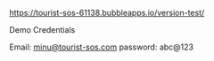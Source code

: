 https://tourist-sos-61138.bubbleapps.io/version-test/

Demo Credentials

Email: minu@tourist-sos.com
password: abc@123
